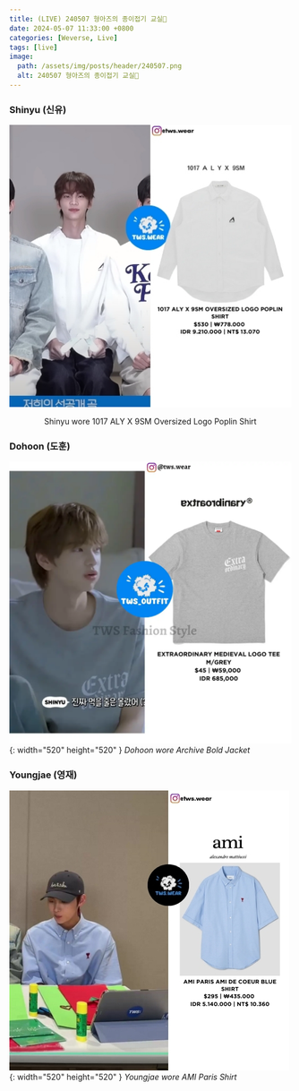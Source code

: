 ```yaml
---
title: (LIVE) 240507 형아즈의 종이접기 교실🌸
date: 2024-05-07 11:33:00 +0800
categories: [Weverse, Live]
tags: [live]
image:
  path: /assets/img/posts/header/240507.png
  alt: 240507 형아즈의 종이접기 교실🌸
---
```


### Shinyu (신유)

<div style="text-align: center;">
  <picture>
    <source srcset="/assets/img/posts/weverse-live/240507-shinyu.webp" type="image/webp">
    <img src="/assets/img/posts/weverse-live/240507-shinyu.jpg" alt="Shinyu wore 1017 ALY X 9SM Oversized Logo Poplin Shirt" width="520" height="520" loading="lazy" style="max-width: 100%; height: auto;">
  </picture>
  <p> Shinyu wore 1017 ALY X 9SM Oversized Logo Poplin Shirt </p>
</div>



### Dohoon (도훈)

![Pipeline](/assets/img/posts/weverse-live/output.webp){: width="520" height="520" }
_Dohoon wore Archive Bold Jacket_

### Youngjae (영재)

![Desktop View](/assets/img/posts/weverse-live/240507-youngjae.jpg){: width="520" height="520" }
_Youngjae wore AMI Paris Shirt_